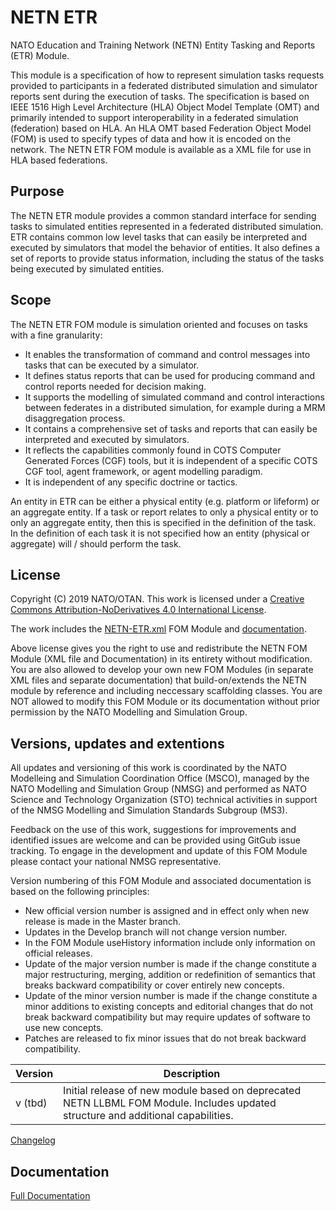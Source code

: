 # NETN ETR
	
NATO Education and Training Network (NETN) Entity Tasking and Reports (ETR) Module. 
        
This module is a specification of how to represent simulation tasks requests provided to participants in a federated distributed simulation and simulator reports sent during the execution of tasks. The specification is based on IEEE 1516 High Level Architecture (HLA) Object Model Template (OMT) and primarily intended to support interoperability in a federated simulation (federation) based on HLA. An HLA OMT based Federation Object Model (FOM) is used to specify types of data and how it is encoded on the network. The NETN ETR FOM module is available as a XML file for use in HLA based federations.
        

## Purpose
The NETN ETR module provides a common standard interface for sending tasks to simulated entities represented in a federated distributed simulation. ETR contains common low level tasks that can easily be interpreted and executed by simulators that model the behavior of entities. It also defines a set of reports to provide status information, including the status of the tasks being executed by simulated entities.

## Scope
The NETN ETR FOM module is simulation oriented and focuses on tasks with a fine granularity:
* It enables the transformation of command and control messages into tasks that can be executed by a simulator.
* It defines status reports that can be used for producing command and control reports needed for decision making.
* It supports the modelling of simulated command and control interactions between federates in a distributed simulation, for example during a MRM disaggregation process.
* It contains a comprehensive set of tasks and reports that can easily be interpreted and executed by simulators.
* It reflects the capabilities commonly found in COTS Computer Generated Forces (CGF) tools, but it is independent of a specific COTS CGF tool, agent framework, or agent modelling paradigm.
* It is independent of any specific doctrine or tactics.

An entity in ETR can be either a physical entity (e.g. platform or lifeform) or an aggregate entity. If a task or report relates to only a physical entity or to only an aggregate entity, then this is specified in the definition of the task. In the definition of each task it is not specified how an entity (physical or aggregate) will / should perform the task.
			

## License

Copyright (C) 2019 NATO/OTAN.
This work is licensed under a [Creative Commons Attribution-NoDerivatives 4.0 International License](LICENSE.md). 

The work includes the [NETN-ETR.xml](NETN-ETR.xml) FOM Module and [documentation](NETN-ETR.md).

Above license gives you the right to use and redistribute the NETN FOM Module (XML file and Documentation) in its entirety without modification. You are also allowed to develop your own new FOM Modules (in separate XML files and separate documentation) that build-on/extends the NETN module by reference and including neccessary scaffolding classes. You are NOT allowed to modify this FOM Module or its documentation without prior permission by the NATO Modelling and Simulation Group. 

## Versions, updates and extentions

All updates and versioning of this work is coordinated by the NATO Modelleing and Simulation Coordination Office (MSCO), managed by the NATO Modelling and Simulation Group (NMSG) and performed as NATO Science and Technology Organization (STO) technical activities in support of the NMSG Modelling and Simulation Standards Subgroup (MS3).

Feedback on the use of this work, suggestions for improvements and identified issues are welcome and can be provided using GitGub issue tracking. To engage in the development and update of this FOM Module please contact your national NMSG representative.

Version numbering of this FOM Module and associated documentation is based on the following principles:

* New official version number is assigned and in effect only when new release is made in the Master branch.
* Updates in the Develop branch will not change version number.
* In the FOM Module useHistory information include only information on official releases.
* Update of the major version number is made if the change constitute a major restructuring, merging, addition or redefinition of semantics that breaks backward compatibility or cover entirely new concepts.
* Update of the minor version number is made if the change constitute a minor additions to existing concepts and editorial changes that do not break backward compatibility but may require updates of software to use new concepts.
* Patches are released to fix minor issues that do not break backward compatibility.

|Version|Description|
|---|---|
|v (tbd) |Initial release of new module based on deprecated NETN LLBML FOM Module. Includes updated structure and additional capabilities.|

[Changelog](changelog.md)

## Documentation

[Full Documentation](NETN-ETR.md)
